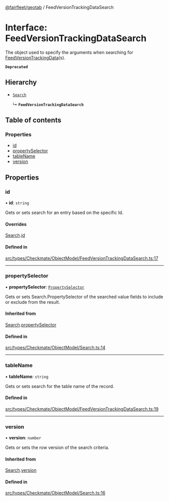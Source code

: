[@fairfleet/geotab](../README.md) / FeedVersionTrackingDataSearch

# Interface: FeedVersionTrackingDataSearch

The object used to specify the arguments when searching for
 [FeedVersionTrackingData](FeedVersionTrackingData.md)(s).

**`Deprecated`**

## Hierarchy

- [`Search`](Search.md)

  ↳ **`FeedVersionTrackingDataSearch`**

## Table of contents

### Properties

- [id](FeedVersionTrackingDataSearch.md#id)
- [propertySelector](FeedVersionTrackingDataSearch.md#propertyselector)
- [tableName](FeedVersionTrackingDataSearch.md#tablename)
- [version](FeedVersionTrackingDataSearch.md#version)

## Properties

### id

• **id**: `string`

Gets or sets search for an entry based on the specific Id.

#### Overrides

[Search](Search.md).[id](Search.md#id)

#### Defined in

[src/types/Checkmate/ObjectModel/FeedVersionTrackingDataSearch.ts:17](https://github.com/fairfleet/geotab/blob/b682f10/src/types/Checkmate/ObjectModel/FeedVersionTrackingDataSearch.ts#L17)

___

### propertySelector

• **propertySelector**: [`PropertySelector`](PropertySelector.md)

Gets or sets Search.PropertySelector of the searched value fields to include or exclude from the result.

#### Inherited from

[Search](Search.md).[propertySelector](Search.md#propertyselector)

#### Defined in

[src/types/Checkmate/ObjectModel/Search.ts:14](https://github.com/fairfleet/geotab/blob/b682f10/src/types/Checkmate/ObjectModel/Search.ts#L14)

___

### tableName

• **tableName**: `string`

Gets or sets search for the table name of the record.

#### Defined in

[src/types/Checkmate/ObjectModel/FeedVersionTrackingDataSearch.ts:19](https://github.com/fairfleet/geotab/blob/b682f10/src/types/Checkmate/ObjectModel/FeedVersionTrackingDataSearch.ts#L19)

___

### version

• **version**: `number`

Gets or sets the row version of the search criteria.

#### Inherited from

[Search](Search.md).[version](Search.md#version)

#### Defined in

[src/types/Checkmate/ObjectModel/Search.ts:16](https://github.com/fairfleet/geotab/blob/b682f10/src/types/Checkmate/ObjectModel/Search.ts#L16)
